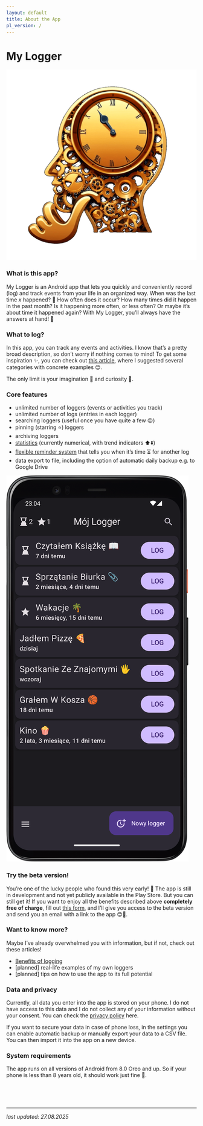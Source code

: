 ```yaml
---
layout: default
title: About the App
pl_version: /
---
```


# My Logger

<div class="side-by-side">
    <img src="/img/logo.png" alt="app logo" class="app-logo">
    <div class="app-intro">
        <h3>What is this app?</h3>
        <p>My Logger is an Android app that lets you quickly and conveniently record (log) and track events from your life in an organized way. When was the last time <i>x</i> happened? 🤔 How often does it occur? How many times did it happen in the past month? Is it happening more often, or less often? Or maybe it’s about time it happened again? With My Logger, you’ll always have the answers at hand! 💪</p>
    </div>
</div>

<div class="side-by-side-reverse">
    <div class="app-screenshot-description">
        <h3>What to log?</h3>
        <p>In this app, you can track any events and activities. I know that’s a pretty broad description, so don’t worry if nothing comes to mind! To get some inspiration ✨, you can check out <a href="/en/article/what-to-log">this article</a>, where I suggested several categories with concrete examples 😊.</p>
        <p>The only limit is your imagination 🌌 and curiosity 🧐.</p>
        <h3>Core features</h3>
        <ul>
            <li>unlimited number of loggers (events or activities you track)</li>
            <li>unlimited number of logs (entries in each logger)</li>
            <li>searching loggers (useful once you have quite a few 😉)</li>
            <li>pinning (starring ⭐) loggers</li>
            <li>archiving loggers</li>
            <li><a href="/version/1.6#nowy-wygląd-statystyk-📊">statistics</a> (currently numerical, with trend indicators ⬆️⬇️)</li>
            <li><a href="/version/1.5#klepsydry-⏳">flexible reminder system</a> that tells you when it’s time ⏳ for another log</li>
            <li>data export to file, including the option of automatic daily backup e.g. to Google Drive</li>
        </ul>
    </div>
    <img src="/img/app-screen.png" alt="screenshot of the main app screen" class="app-screenshot-right">
</div>

### Try the beta version!
You’re one of the lucky people who found this very early! 🎉 The app is still in development and not yet publicly available in the Play Store. But you can still get it! If you want to enjoy all the benefits described above **completely free of charge**, fill out <a href="https://forms.gle/2hEkZGoRS87F9Q7T6" target="_blank">this form</a>, and I’ll give you access to the beta version and send you an email with a link to the app 😊📲.

### Want to know more?
Maybe I’ve already overwhelmed you with information, but if not, check out these articles!
- [Benefits of logging](/en/article/benefits-of-logging.md)
- [planned] real-life examples of my own loggers
- [planned] tips on how to use the app to its full potential

### Data and privacy
Currently, all data you enter into the app is stored on your phone. I do not have access to this data and I do not collect any of your information without your consent. You can check the [privacy policy](/en/privacy-policy.md) here.

If you want to secure your data in case of phone loss, in the settings you can enable automatic backup or manually export your data to a CSV file. You can then import it into the app on a new device.

### System requirements
The app runs on all versions of Android from 8.0 Oreo and up. So if your phone is less than 8 years old, it should work just fine 🙂.

<div style="height: 50px;"></div>

---
*last updated: 27.08.2025*
